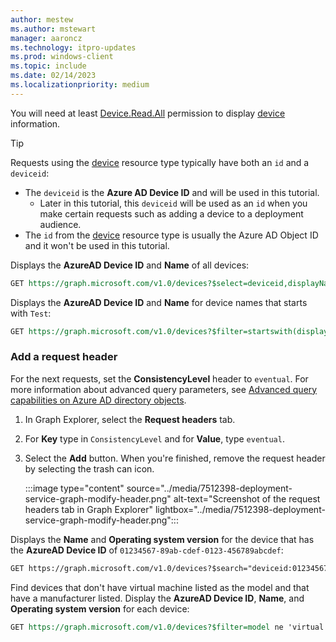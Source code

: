 ```yaml
---
author: mestew
ms.author: mstewart
manager: aaroncz
ms.technology: itpro-updates
ms.prod: windows-client
ms.topic: include
ms.date: 02/14/2023
ms.localizationpriority: medium
---
```

<!--This file is shared by deployment-service-drivers.md, deployment-service-expedited-updates.md, and the deployment-service-feature-updates.md articles. Headings may be driven by article context. 7512398 -->

You will need at least [Device.Read.All](/graph/permissions-reference#device-permissions) permission to display [device](/graph/api/resources/device) information.

> [!Tip]
> Requests using the [device](/graph/api/resources/device) resource type typically have both an `id` and a `deviceid`:
> - The `deviceid` is the **Azure AD Device ID** and will be used in this tutorial.
>    - Later in this tutorial, this `deviceid` will be used as an `id` when you make certain requests such as adding a device to a deployment audience.
> - The `id` from the [device](/graph/api/resources/device) resource type is usually the Azure AD Object ID and it won't be used in this tutorial.

Displays the **AzureAD Device ID** and **Name** of all devices:

```rest
GET https://graph.microsoft.com/v1.0/devices?$select=deviceid,displayName
```

Displays the **AzureAD Device ID** and **Name** for device names that starts with `Test`:

```rest
GET https://graph.microsoft.com/v1.0/devices?$filter=startswith(displayName,'Test')&$select=deviceid,displayName
```

### Add a request header

For the next requests, set the **ConsistencyLevel** header to `eventual`. For more information about advanced query parameters, see [Advanced query capabilities on Azure AD directory objects](/graph/aad-advanced-queries).

1. In Graph Explorer, select the **Request headers** tab.
1. For **Key** type in `ConsistencyLevel` and for **Value**, type `eventual`. 
1. Select the **Add** button. When you're finished, remove the request header by selecting the trash can icon.

    :::image type="content" source="../media/7512398-deployment-service-graph-modify-header.png" alt-text="Screenshot of the request headers tab in Graph Explorer" lightbox="../media/7512398-deployment-service-graph-modify-header.png":::

Displays the **Name** and **Operating system version** for the device that has the **AzureAD Device ID** of `01234567-89ab-cdef-0123-456789abcdef`:

```rest
GET https://graph.microsoft.com/v1.0/devices?$search="deviceid:01234567-89ab-cdef-0123-456789abcdef"?$select=displayName,operatingSystemVersion
```

Find devices that don't have virtual machine listed as the model and that have a manufacturer listed. Display the **AzureAD Device ID**, **Name**, and **Operating system version** for each device:

```rest
GET https://graph.microsoft.com/v1.0/devices?$filter=model ne 'virtual machine' and NOT(manufacturer eq null)&$count=true&$select=deviceid,displayName,operatingSystemVersion
```


